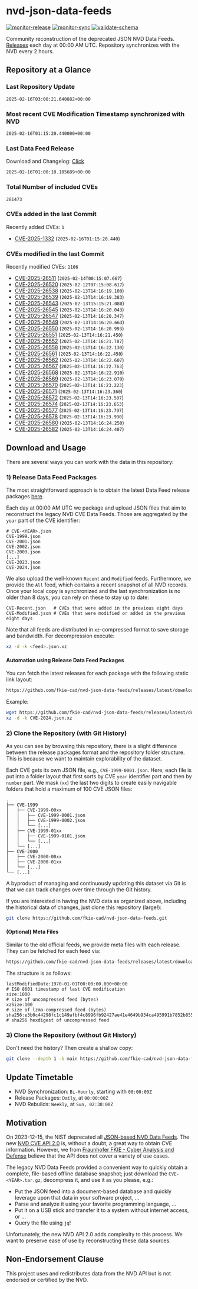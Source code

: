 # nvd-json-data-feeds

[![monitor-release](https://github.com/fkie-cad/nvd-json-data-feeds/actions/workflows/monitor_release.yml/badge.svg)](https://github.com/fkie-cad/nvd-json-data-feeds/actions/workflows/monitor_release.yml)
[![monitor-sync](https://github.com/fkie-cad/nvd-json-data-feeds/actions/workflows/monitor_sync.yml/badge.svg)](https://github.com/fkie-cad/nvd-json-data-feeds/actions/workflows/monitor_sync.yml)
[![validate-schema](https://github.com/fkie-cad/nvd-json-data-feeds/actions/workflows/validate_schema.yml/badge.svg)](https://github.com/fkie-cad/nvd-json-data-feeds/actions/workflows/validate_schema.yml)

Community reconstruction of the deprecated JSON NVD Data Feeds.
[Releases](https://github.com/fkie-cad/nvd-json-data-feeds/releases/latest) each day at 00:00 AM UTC.
Repository synchronizes with the NVD every 2 hours.

## Repository at a Glance

### Last Repository Update

```plain
2025-02-16T03:00:21.640882+00:00
```

### Most recent CVE Modification Timestamp synchronized with NVD

```plain
2025-02-16T01:15:20.440000+00:00
```

### Last Data Feed Release

Download and Changelog: [Click](https://github.com/fkie-cad/nvd-json-data-feeds/releases/latest)

```plain
2025-02-16T01:00:10.105689+00:00
```

### Total Number of included CVEs

```plain
281473
```

### CVEs added in the last Commit

Recently added CVEs: `1`

- [CVE-2025-1332](CVE-2025/CVE-2025-13xx/CVE-2025-1332.json) (`2025-02-16T01:15:20.440`)


### CVEs modified in the last Commit

Recently modified CVEs: `1106`

- [CVE-2025-26511](CVE-2025/CVE-2025-265xx/CVE-2025-26511.json) (`2025-02-14T00:15:07.667`)
- [CVE-2025-26520](CVE-2025/CVE-2025-265xx/CVE-2025-26520.json) (`2025-02-12T07:15:08.617`)
- [CVE-2025-26538](CVE-2025/CVE-2025-265xx/CVE-2025-26538.json) (`2025-02-13T14:16:19.100`)
- [CVE-2025-26539](CVE-2025/CVE-2025-265xx/CVE-2025-26539.json) (`2025-02-13T14:16:19.383`)
- [CVE-2025-26543](CVE-2025/CVE-2025-265xx/CVE-2025-26543.json) (`2025-02-13T15:15:21.080`)
- [CVE-2025-26545](CVE-2025/CVE-2025-265xx/CVE-2025-26545.json) (`2025-02-13T14:16:20.043`)
- [CVE-2025-26547](CVE-2025/CVE-2025-265xx/CVE-2025-26547.json) (`2025-02-13T14:16:20.347`)
- [CVE-2025-26549](CVE-2025/CVE-2025-265xx/CVE-2025-26549.json) (`2025-02-13T14:16:20.663`)
- [CVE-2025-26550](CVE-2025/CVE-2025-265xx/CVE-2025-26550.json) (`2025-02-13T14:16:20.993`)
- [CVE-2025-26551](CVE-2025/CVE-2025-265xx/CVE-2025-26551.json) (`2025-02-13T14:16:21.450`)
- [CVE-2025-26552](CVE-2025/CVE-2025-265xx/CVE-2025-26552.json) (`2025-02-13T14:16:21.787`)
- [CVE-2025-26558](CVE-2025/CVE-2025-265xx/CVE-2025-26558.json) (`2025-02-13T14:16:22.130`)
- [CVE-2025-26561](CVE-2025/CVE-2025-265xx/CVE-2025-26561.json) (`2025-02-13T14:16:22.450`)
- [CVE-2025-26562](CVE-2025/CVE-2025-265xx/CVE-2025-26562.json) (`2025-02-13T14:16:22.607`)
- [CVE-2025-26567](CVE-2025/CVE-2025-265xx/CVE-2025-26567.json) (`2025-02-13T14:16:22.763`)
- [CVE-2025-26568](CVE-2025/CVE-2025-265xx/CVE-2025-26568.json) (`2025-02-13T14:16:22.910`)
- [CVE-2025-26569](CVE-2025/CVE-2025-265xx/CVE-2025-26569.json) (`2025-02-13T14:16:23.070`)
- [CVE-2025-26570](CVE-2025/CVE-2025-265xx/CVE-2025-26570.json) (`2025-02-13T14:16:23.223`)
- [CVE-2025-26571](CVE-2025/CVE-2025-265xx/CVE-2025-26571.json) (`2025-02-13T14:16:23.360`)
- [CVE-2025-26572](CVE-2025/CVE-2025-265xx/CVE-2025-26572.json) (`2025-02-13T14:16:23.507`)
- [CVE-2025-26574](CVE-2025/CVE-2025-265xx/CVE-2025-26574.json) (`2025-02-13T14:16:23.653`)
- [CVE-2025-26577](CVE-2025/CVE-2025-265xx/CVE-2025-26577.json) (`2025-02-13T14:16:23.797`)
- [CVE-2025-26578](CVE-2025/CVE-2025-265xx/CVE-2025-26578.json) (`2025-02-13T14:16:23.990`)
- [CVE-2025-26580](CVE-2025/CVE-2025-265xx/CVE-2025-26580.json) (`2025-02-13T14:16:24.250`)
- [CVE-2025-26582](CVE-2025/CVE-2025-265xx/CVE-2025-26582.json) (`2025-02-13T14:16:24.407`)


## Download and Usage

There are several ways you can work with the data in this repository:

### 1) Release Data Feed Packages

The most straightforward approach is to obtain the latest Data Feed release packages [here](https://github.com/fkie-cad/nvd-json-data-feeds/releases/latest).

Each day at 00:00 AM UTC we package and upload JSON files that aim to reconstruct the legacy NVD CVE Data Feeds.
Those are aggregated by the `year` part of the CVE identifier:

```
# CVE-<YEAR>.json
CVE-1999.json
CVE-2001.json
CVE-2002.json
CVE-2003.json
[...]
CVE-2023.json
CVE-2024.json
```

We also upload the well-known `Recent` and `Modified` feeds.
Furthermore, we provide the `All` feed, which contains a recent snapshot of all NVD records.
Once your local copy is synchronized and the last synchronization is no older than 8 days, you can rely on these to stay up to date:

```plain
CVE-Recent.json   # CVEs that were added in the previous eight days
CVE-Modified.json # CVEs that were modified or added in the previous eight days
```

Note that all feeds are distributed in `xz`-compressed format to save storage and bandwidth.
For decompression execute:

```sh
xz -d -k <feed>.json.xz
```

#### Automation using Release Data Feed Packages

You can fetch the latest releases for each package with the following static link layout:

```sh
https://github.com/fkie-cad/nvd-json-data-feeds/releases/latest/download/CVE-<YEAR>.json.xz
```

Example:

```sh
wget https://github.com/fkie-cad/nvd-json-data-feeds/releases/latest/download/CVE-2024.json.xz
xz -d -k CVE-2024.json.xz
```

### 2) Clone the Repository (with Git History)

As you can see by browsing this repository, there is a slight difference between the release packages format and the repository folder structure.
This is because we want to maintain explorability of the dataset.

Each CVE gets its own JSON file, e.g., `CVE-1999-0001.json`.
Here, each file is put into a folder layout that first sorts by CVE `year` identifier part and then by `number` part.
We mask (`xx`) the last two digits to create easily navigable folders that hold a maximum of 100 CVE JSON files:

```plain
.
├── CVE-1999
│   ├── CVE-1999-00xx
│   │   ├── CVE-1999-0001.json
│   │   ├── CVE-1999-0002.json
│   │   └── [...]
│   ├── CVE-1999-01xx
│   │   ├── CVE-1999-0101.json
│   │   └── [...]
│   └── [...]
├── CVE-2000
│   ├── CVE-2000-00xx
│   ├── CVE-2000-01xx
│   └── [...]
└── [...]
```

A byproduct of managing and continuously updating this dataset via Git is that we can track changes over time through the Git history.

If you are interested in having the NVD data as organized above, including the historical data of changes, just clone this repository (large!):

```sh
git clone https://github.com/fkie-cad/nvd-json-data-feeds.git
```

#### (Optional) Meta Files

Similar to the old official feeds, we provide meta files with each release. They can be fetched for each feed via:

```sh
https://github.com/fkie-cad/nvd-json-data-feeds/releases/latest/download/CVE-<YEAR>.meta
```

The structure is as follows:

```plain
lastModifiedDate:1970-01-01T00:00:00.000+00:00                          # ISO 8601 timestamp of last CVE modification
size:1000                                                               # size of uncompressed feed (bytes)
xzSize:100                                                              # size of lzma-compressed feed (bytes)
sha256:e3b0c44298fc1c149afbf4c8996fb92427ae41e4649b934ca495991b7852b855 # sha256 hexdigest of uncompressed feed
```

### 3) Clone the Repository (without Git History)

Don't need the history? Then create a shallow copy:

```sh
git clone --depth 1 -b main https://github.com/fkie-cad/nvd-json-data-feeds.git
```


## Update Timetable

* NVD Synchronization: `Bi-Hourly`, starting with `00:00:00Z`
* Release Packages: `Daily`, at `00:00:00Z`
* NVD Rebuilds: `Weekly`, at `Sun, 02:30:00Z`


## Motivation

On 2023-12-15, the NIST deprecated all [JSON-based NVD Data Feeds](https://nvd.nist.gov/vuln/data-feeds#divRetirementBanner-1).
The new [NVD CVE API 2.0](https://nvd.nist.gov/developers/vulnerabilities) is, without a doubt, a great way to obtain CVE information.
However, we from [Fraunhofer FKIE - Cyber Analysis and Defense](https://www.fkie.fraunhofer.de/en/departments/cad.html) believe that the API does not cover a variety of use cases.

The legacy NVD Data Feeds provided a convenient way to quickly obtain a complete, file-based offline database snapshot; just download the `CVE-<YEAR>.tar.gz`, decompress it, and use it as you please, e.g.:

- Put the JSON feed into a document-based database and quickly leverage upon that data in your software project, ...
- Parse and analyze it using your favorite programming language, ...
- Put it on a USB stick and transfer it to a system without internet access, or ...
- Query the file using `jq`!

Unfortunately, the new NVD API 2.0 adds complexity to this process.
We want to preserve ease of use by reconstructing these data sources.

## Non-Endorsement Clause

This project uses and redistributes data from the NVD API but is not endorsed or certified by the NVD.